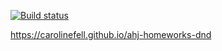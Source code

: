 [![Build status](https://ci.appveyor.com/api/projects/status/4f3lckvrxw56py6u/branch/master?svg=true)](https://ci.appveyor.com/project/CarolineFell/ahj-homeworks-dnd/branch/master)

https://carolinefell.github.io/ahj-homeworks-dnd